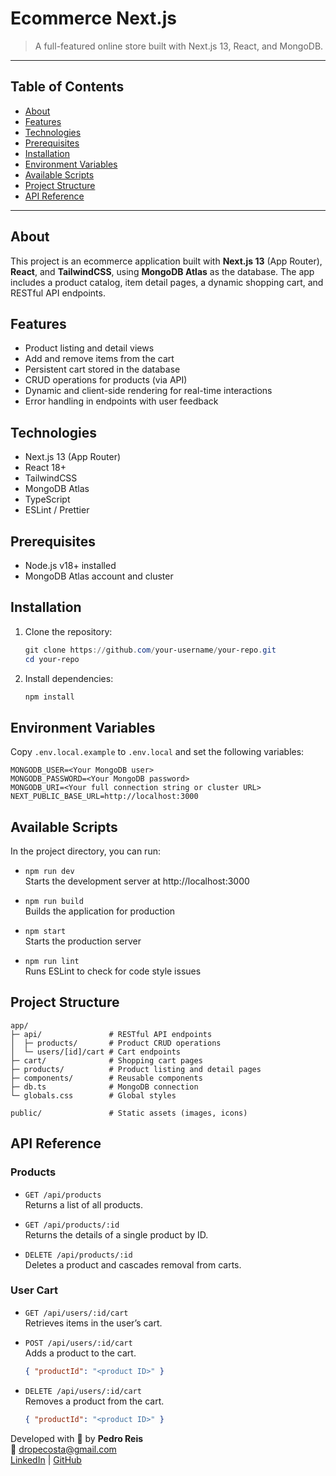 # Ecommerce Next.js

> A full-featured online store built with Next.js 13, React, and MongoDB.

---

## Table of Contents

- [About](#about)
- [Features](#features)
- [Technologies](#technologies)
- [Prerequisites](#prerequisites)
- [Installation](#installation)
- [Environment Variables](#environment-variables)
- [Available Scripts](#available-scripts)
- [Project Structure](#project-structure)
- [API Reference](#api-reference)

---

## About

This project is an ecommerce application built with **Next.js 13** (App Router), **React**, and **TailwindCSS**, using **MongoDB Atlas** as the database. The app includes a product catalog, item detail pages, a dynamic shopping cart, and RESTful API endpoints.

## Features

- Product listing and detail views
- Add and remove items from the cart
- Persistent cart stored in the database
- CRUD operations for products (via API)
- Dynamic and client-side rendering for real-time interactions
- Error handling in endpoints with user feedback

## Technologies

- Next.js 13 (App Router)
- React 18+
- TailwindCSS
- MongoDB Atlas
- TypeScript
- ESLint / Prettier

## Prerequisites

- Node.js v18+ installed
- MongoDB Atlas account and cluster

## Installation

1. Clone the repository:
   ```powershell
   git clone https://github.com/your-username/your-repo.git
   cd your-repo
   ```
2. Install dependencies:
   ```powershell
   npm install
   ```

## Environment Variables

Copy `.env.local.example` to `.env.local` and set the following variables:

```dotenv
MONGODB_USER=<Your MongoDB user>
MONGODB_PASSWORD=<Your MongoDB password>
MONGODB_URI=<Your full connection string or cluster URL>
NEXT_PUBLIC_BASE_URL=http://localhost:3000
```

## Available Scripts

In the project directory, you can run:

- `npm run dev`  
  Starts the development server at http://localhost:3000

- `npm run build`  
  Builds the application for production

- `npm start`  
  Starts the production server

- `npm run lint`  
  Runs ESLint to check for code style issues

## Project Structure

```text
app/
├─ api/               # RESTful API endpoints
│  ├─ products/       # Product CRUD operations
│  └─ users/[id]/cart # Cart endpoints
├─ cart/              # Shopping cart pages
├─ products/          # Product listing and detail pages
├─ components/        # Reusable components
├─ db.ts              # MongoDB connection
└─ globals.css        # Global styles

public/               # Static assets (images, icons)
```

## API Reference

### Products

- `GET /api/products`  
  Returns a list of all products.

- `GET /api/products/:id`  
  Returns the details of a single product by ID.

- `DELETE /api/products/:id`  
  Deletes a product and cascades removal from carts.

### User Cart

- `GET /api/users/:id/cart`  
  Retrieves items in the user’s cart.

- `POST /api/users/:id/cart`  
  Adds a product to the cart.  
  ```json
  { "productId": "<product ID>" }
  ```

- `DELETE /api/users/:id/cart`  
  Removes a product from the cart.  
  ```json
  { "productId": "<product ID>" }
  ```


Developed with 🧡 by **Pedro Reis**  
📧 dropecosta@gmail.com  
[LinkedIn](https://www.linkedin.com/in/dropecosta/) | [GitHub](https://github.com/dropecosta)